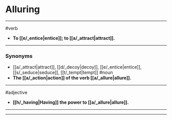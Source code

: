 # Alluring
---
#verb
- **To [[e/_entice|entice]]; to [[a/_attract|attract]].**
---
### Synonyms
- [[a/_attract|attract]], [[d/_decoy|decoy]], [[e/_entice|entice]], [[s/_seduce|seduce]], [[t/_tempt|tempt]]
#noun
- **The [[a/_action|action]] of the verb [[a/_allure|allure]].**
---
#adjective
- **[[h/_having|Having]] the power to [[a/_allure|allure]].**
---
---
